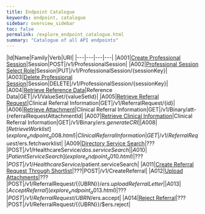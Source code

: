 ```yaml
---
title: Endpoint Catalogue
keywords: endpoint, catalogue
sidebar: overview_sidebar
toc: false
permalink: /explore_endpoint_catalogue.html
summary: "Catalogue of all API endpoints"
---
```


|Id|Name|Family|Verb|URI|
|---|---|---|---|
|A001|[Create Professional Session](explore_endpoint_a001.html)|Session|POST|/v1/ProfessionalSession|
|A002|[Professional Session Select Role](explore_endpoint_a002.html)|Session|PUT|/v1/ProfessionalSession/{sessionKey}|
|A003|[Delete Professional Session](explore_endpoint_a003.html)|Session|DELETE|/v1/ProfessionalSession/{sessionKey}|
|A004|[Retrieve Reference Data](explore_endpoint_a004.html)|Reference Data|GET|/v1/ValueSet/{valueSetId}|
|A005|[Retrieve Referral Request](explore_endpoint_a005.html)|Clinical Referral Information|GET|/v1/ReferralRequest/{id}|
|A006|[Retrieve Attachment](explore_endpoint_a006.html)|Clinical Referral Information|GET|/v1/Binary/att-{referralRequestAttachmentId|
|A007|[Retrieve Clinical Information](explore_endpoint_a007.html)|Clinical Referral Information|GET|/v1/Binary/$ers.generateCRI|
|A008|[Retrieve Worklist](explore_endpoint_a008.html)|Clinical Referral Information|GET|/v1/ReferralRequest/$ers.fetchworklist|
|A009|[Directory Service Search](explore_endpoint_a009.html)|???|POST|/v1/HealthcareService/$dos.serviceSearch|
|A010|[Patient Service Search](explore_endpoint_a010.html)|???|POST|/v1/HealthcareService/$patient.serviceSearch|
|A011|[Create Referral Request Through Shortlist](explore_endpoint_a011.html)|???|POST|/v1/CreateReferral|
|A012|[Upload Attachments](explore_endpoint_a012.html)|???|POST|/v1/ReferralRequest/{{UBRN}}/$ers.uploadReferralLetter|
|A013|[Accept Referral](explore_endpoint_a013.html)|???|POST|/v1/ReferralRequest/{{UBRN}}/$ers.accept|
|A014|[Reject Referral](explore_endpoint_a014.html)|???|POST|/v1/ReferralRequest/{{UBRN}}/$ers.reject|
